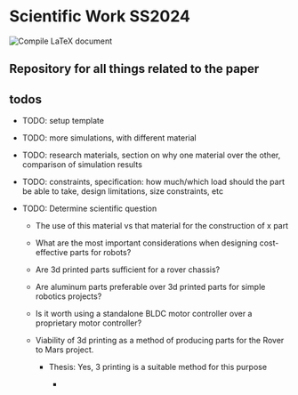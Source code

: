 # Scientific Work SS2024

![Compile LaTeX document](https://github.com/joseluizmendonca/scientific_work_ss2024/actions/workflows/latex_compile.yml/badge.svg)

## Repository for all things related to the paper

## todos

- TODO: setup template

- TODO: more simulations, with different material

- TODO: research materials, section on why one material over the other, comparison of simulation results

- TODO: constraints, specification: how much/which load should the part be able to take, design limitations, size constraints, etc

- TODO: Determine scientific question

    - The use of this material vs that material for the construction of x part
    
    - What are the most important considerations when designing cost-effective parts for robots?

    - Are 3d printed parts sufficient for a rover chassis?

    - Are aluminum parts preferable over 3d printed parts for simple robotics projects?

    - Is it worth using a standalone BLDC motor controller over a proprietary motor controller?

    - Viability of 3d printing as a method of producing parts for the Rover to Mars project.

        - Thesis: Yes, 3 printing is a suitable method for this purpose

            - 







